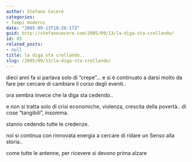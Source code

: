 ```yaml
---
author: Stefano Cecere
categories:
- Tempi moderni
date: "2005-09-13T10:26:17Z"
guid: http://stefanocecere.com/2005/09/13/la-diga-sta-crollando/
id: 85
related_posts:
- null
title: la diga sta crollando..
slug: /2005/09/13/la-diga-sta-crollando/
---
```


dieci anni fa si parlava solo di &#x201c;crepe&#x201d;… e si è continuato a darsi molto da fare per cercare di cambiare il corso degli eventi..

ora sembra invece che la diga sta cedendo..

e non si tratta solo di crisi economiche, violenza, crescita della povert&#xe0;.. di cose &#x201c;tangibili&#x201d;, insomma.

stanno cedendo tutte le credenze.

noi si continua con rinnovata energia a cercare di ridare un Senso alla storia..

come tutte le antenne, per ricevere si devono prima alzare